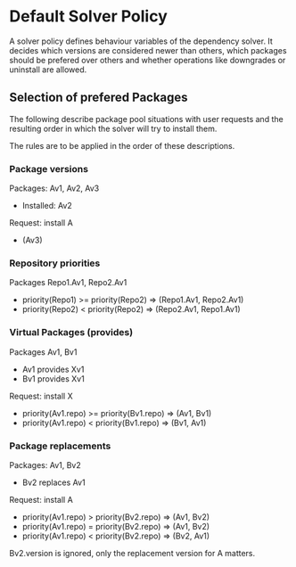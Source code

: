 # Default Solver Policy

A solver policy defines behaviour variables of the dependency solver. It decides
which versions are considered newer than others, which packages should be
prefered over others and whether operations like downgrades or uninstall are
allowed.

## Selection of prefered Packages

The following describe package pool situations with user requests and the
resulting order in which the solver will try to install them.

The rules are to be applied in the order of these descriptions.

### Package versions

Packages: Av1, Av2, Av3

* Installed: Av2

Request: install A

* (Av3)

### Repository priorities

Packages Repo1.Av1, Repo2.Av1

* priority(Repo1) >= priority(Repo2) => (Repo1.Av1, Repo2.Av1)
* priority(Repo2) <  priority(Repo2) => (Repo2.Av1, Repo1.Av1)

### Virtual Packages (provides)

Packages Av1, Bv1

* Av1 provides Xv1
* Bv1 provides Xv1

Request: install X

* priority(Av1.repo) >= priority(Bv1.repo) => (Av1, Bv1)
* priority(Av1.repo) < priority(Bv1.repo) => (Bv1, Av1)

### Package replacements

Packages: Av1, Bv2

* Bv2 replaces Av1

Request: install A

* priority(Av1.repo) > priority(Bv2.repo) => (Av1, Bv2)
* priority(Av1.repo) = priority(Bv2.repo) => (Av1, Bv2)
* priority(Av1.repo) < priority(Bv2.repo) => (Bv2, Av1)

Bv2.version is ignored, only the replacement version for A matters.
